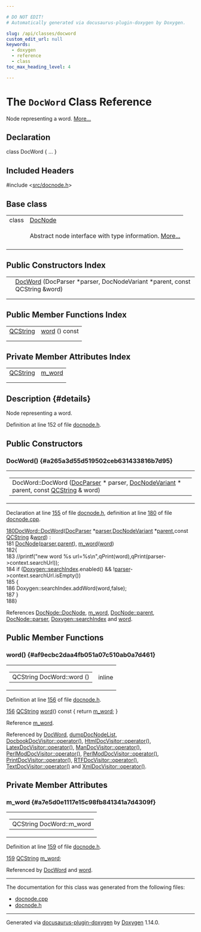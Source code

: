 ```yaml
---

# DO NOT EDIT!
# Automatically generated via docusaurus-plugin-doxygen by Doxygen.

slug: /api/classes/docword
custom_edit_url: null
keywords:
  - doxygen
  - reference
  - class
toc_max_heading_level: 4

---
```


<div class="doxyPage">

# The `DocWord` Class Reference

<p>Node representing a word. <a href="#details">More...</a></p>

## Declaration

<div class="doxyDeclaration">
class DocWord { ... }
</div>

## Included Headers

<div class="doxyIncludesList">#include &lt;<a href="/web-doxygen/docs/api/files/src/docnode-h">src/docnode.h</a>&gt;
</div>

## Base class

<table class="doxyMembersIndex">

<tr class="doxyMemberIndexItem">
<td class="doxyMemberIndexItemType" align="left" valign="top">class</td>
<td class="doxyMemberIndexItemName" align="left" valign="top"><a href="/web-doxygen/docs/api/classes/docnode">DocNode</a></td>
</tr>
<tr class="doxyMemberIndexDescription">
<td class="doxyMemberIndexDescriptionLeft"></td>
<td class="doxyMemberIndexDescriptionRight">
<p>Abstract node interface with type information. <a href="/web-doxygen/docs/api/classes/docnode/#details">More...</a></p>
</td>
</tr>
<tr class="doxyMemberIndexSeparator">
<td class="doxyMemberIndexSeparator" colspan="2"></td>
</tr>

</table>

## Public Constructors Index

<table class="doxyMembersIndex">

<tr class="doxyMemberIndexItem">
<td class="doxyMemberIndexItemType" align="left" valign="top"></td>
<td class="doxyMemberIndexItemName" align="left" valign="top"><a href="#a265a3d55d519502ceb631433816b7d95">DocWord</a> (DocParser *parser, DocNodeVariant *parent, const QCString &amp;word)</td>
</tr>
<tr class="doxyMemberIndexDescription">
<td class="doxyMemberIndexDescriptionLeft"></td>
<td class="doxyMemberIndexDescriptionRight">
</td>
</tr>
<tr class="doxyMemberIndexSeparator">
<td class="doxyMemberIndexSeparator" colspan="2"></td>
</tr>

</table>

## Public Member Functions Index

<table class="doxyMembersIndex">

<tr class="doxyMemberIndexItem">
<td class="doxyMemberIndexItemType" align="left" valign="top"><a href="/web-doxygen/docs/api/classes/qcstring">QCString</a></td>
<td class="doxyMemberIndexItemName" align="left" valign="top"><a href="#af9ecbc2daa4fb051a07c510ab0a7d461">word</a> () const</td>
</tr>
<tr class="doxyMemberIndexDescription">
<td class="doxyMemberIndexDescriptionLeft"></td>
<td class="doxyMemberIndexDescriptionRight">
</td>
</tr>
<tr class="doxyMemberIndexSeparator">
<td class="doxyMemberIndexSeparator" colspan="2"></td>
</tr>

</table>

## Private Member Attributes Index

<table class="doxyMembersIndex">

<tr class="doxyMemberIndexItem">
<td class="doxyMemberIndexItemType" align="left" valign="top"><a href="/web-doxygen/docs/api/classes/qcstring">QCString</a></td>
<td class="doxyMemberIndexItemName" align="left" valign="top"><a href="#a7e5d0e1117e15c98fb841341a7d4309f">m_word</a></td>
</tr>
<tr class="doxyMemberIndexDescription">
<td class="doxyMemberIndexDescriptionLeft"></td>
<td class="doxyMemberIndexDescriptionRight">
</td>
</tr>
<tr class="doxyMemberIndexSeparator">
<td class="doxyMemberIndexSeparator" colspan="2"></td>
</tr>

</table>

## Description {#details}

<p>Node representing a word.</p>

<p>Definition at line 152 of file <a href="/web-doxygen/docs/api/files/src/docnode-h">docnode.h</a>.</p>

<div class="doxySectionDef">

## Public Constructors

### DocWord() {#a265a3d55d519502ceb631433816b7d95}

<div class="doxyMemberItem">
<div class="doxyMemberProto">
<table class="doxyMemberLabels">
<tr class="doxyMemberLabels">
<td class="doxyMemberLabelsLeft">
<table class="doxyMemberName">
<tr>
<td class="doxyMemberName">DocWord::DocWord (<a href="/web-doxygen/docs/api/classes/docparser">DocParser</a> * parser, <a href="/web-doxygen/docs/api/files/src/docnode-h/#a15a8494c4d80bb52db036d2fb5e9e9f8">DocNodeVariant</a> * parent, const <a href="/web-doxygen/docs/api/classes/qcstring">QCString</a> &amp; word)</td>
</tr>
</table>
</td>
</tr>
</table>
</div>
<div class="doxyMemberDoc">


<p>Declaration at line <a href="/web-doxygen/docs/api/files/src/docnode-h/#l00155">155</a> of file <a href="/web-doxygen/docs/api/files/src/docnode-h">docnode.h</a>, definition at line <a href="/web-doxygen/docs/api/files/src/docnode-cpp/#l00180">180</a> of file <a href="/web-doxygen/docs/api/files/src/docnode-cpp">docnode.cpp</a>.</p>

<div class="doxyProgramListing">

<div class="doxyCodeLine"><span class="doxyLineNumber"><a href="#a265a3d55d519502ceb631433816b7d95">180</a></span><span class="doxyLineContent"><span class="doxyHighlight"><a href="#a265a3d55d519502ceb631433816b7d95">DocWord::DocWord</a>(<a href="/web-doxygen/docs/api/classes/docparser">DocParser</a> *<a href="/web-doxygen/docs/api/classes/docnode/#a82847109f245ad8e8fe6102cf875fcd1">parser</a>,<a href="/web-doxygen/docs/api/files/src/docnode-h/#a15a8494c4d80bb52db036d2fb5e9e9f8">DocNodeVariant</a> *<a href="/web-doxygen/docs/api/classes/docnode/#a9217c40d6d74f2b78928b3d8131dd7f0">parent</a>,</span><span class="doxyHighlightKeyword">const</span><span class="doxyHighlight"> <a href="/web-doxygen/docs/api/classes/qcstring">QCString</a> &amp;<a href="#af9ecbc2daa4fb051a07c510ab0a7d461">word</a>) :</span></span></div>
<div class="doxyCodeLine"><span class="doxyLineNumber">181</span><span class="doxyLineContent"><span class="doxyHighlight">      <a href="/web-doxygen/docs/api/classes/docnode/#a12e0244788c1b56cb307517cb8d9d96f">DocNode</a>(<a href="/web-doxygen/docs/api/classes/docnode/#a82847109f245ad8e8fe6102cf875fcd1">parser</a>,<a href="/web-doxygen/docs/api/classes/docnode/#a9217c40d6d74f2b78928b3d8131dd7f0">parent</a>), <a href="#a7e5d0e1117e15c98fb841341a7d4309f">m_word</a>(<a href="#af9ecbc2daa4fb051a07c510ab0a7d461">word</a>)</span></span></div>
<div class="doxyCodeLine"><span class="doxyLineNumber">182</span><span class="doxyLineContent"><span class="doxyHighlight">{</span></span></div>
<div class="doxyCodeLine"><span class="doxyLineNumber">183</span><span class="doxyLineContent"><span class="doxyHighlight">  </span><span class="doxyHighlightComment">//printf("new word %s url=%s\n",qPrint(word),qPrint(parser-&gt;context.searchUrl));</span></span></div>
<div class="doxyCodeLine"><span class="doxyLineNumber">184</span><span class="doxyLineContent"><span class="doxyHighlight">  </span><span class="doxyHighlightKeywordFlow">if</span><span class="doxyHighlight"> (<a href="/web-doxygen/docs/api/classes/doxygen/#ae3d8cc749e66634e3902def93f814d07">Doxygen::searchIndex</a>.enabled() &amp;&amp; !<a href="/web-doxygen/docs/api/classes/docnode/#a82847109f245ad8e8fe6102cf875fcd1">parser</a>-&gt;context.searchUrl.isEmpty())</span></span></div>
<div class="doxyCodeLine"><span class="doxyLineNumber">185</span><span class="doxyLineContent"><span class="doxyHighlight">  {</span></span></div>
<div class="doxyCodeLine"><span class="doxyLineNumber">186</span><span class="doxyLineContent"><span class="doxyHighlight">    Doxygen::searchIndex.addWord(word,false);</span></span></div>
<div class="doxyCodeLine"><span class="doxyLineNumber">187</span><span class="doxyLineContent"><span class="doxyHighlight">  }</span></span></div>
<div class="doxyCodeLine"><span class="doxyLineNumber">188</span><span class="doxyLineContent"><span class="doxyHighlight">}</span></span></div>

</div>


References <a href="/web-doxygen/docs/api/classes/docnode/#a12e0244788c1b56cb307517cb8d9d96f">DocNode::DocNode</a>, <a href="#a7e5d0e1117e15c98fb841341a7d4309f">m&#95;word</a>, <a href="/web-doxygen/docs/api/classes/docnode/#a9217c40d6d74f2b78928b3d8131dd7f0">DocNode::parent</a>, <a href="/web-doxygen/docs/api/classes/docnode/#a82847109f245ad8e8fe6102cf875fcd1">DocNode::parser</a>, <a href="/web-doxygen/docs/api/classes/doxygen/#ae3d8cc749e66634e3902def93f814d07">Doxygen::searchIndex</a> and <a href="#af9ecbc2daa4fb051a07c510ab0a7d461">word</a>.
</div>
</div>

</div>

<div class="doxySectionDef">

## Public Member Functions

### word() {#af9ecbc2daa4fb051a07c510ab0a7d461}

<div class="doxyMemberItem">
<div class="doxyMemberProto">
<table class="doxyMemberLabels">
<tr class="doxyMemberLabels">
<td class="doxyMemberLabelsLeft">
<table class="doxyMemberName">
<tr>
<td class="doxyMemberName">QCString DocWord::word ()</td>
</tr>
</table>
</td>
<td class="doxyMemberLabelsRight">
<span class="doxyMemberLabels">
<span class="doxyMemberLabel inline">inline</span>
</span>
</td>
</tr>
</table>
</div>
<div class="doxyMemberDoc">


<p>Definition at line <a href="/web-doxygen/docs/api/files/src/docnode-h/#l00156">156</a> of file <a href="/web-doxygen/docs/api/files/src/docnode-h">docnode.h</a>.</p>

<div class="doxyProgramListing">

<div class="doxyCodeLine"><span class="doxyLineNumber"><a href="#af9ecbc2daa4fb051a07c510ab0a7d461">156</a></span><span class="doxyLineContent"><span class="doxyHighlight">    <a href="/web-doxygen/docs/api/classes/qcstring">QCString</a> <a href="#af9ecbc2daa4fb051a07c510ab0a7d461">word</a>()</span><span class="doxyHighlightKeyword"> const </span><span class="doxyHighlight">{ </span><span class="doxyHighlightKeywordFlow">return</span><span class="doxyHighlight"> <a href="#a7e5d0e1117e15c98fb841341a7d4309f">m_word</a>; }</span></span></div>

</div>


Reference <a href="#a7e5d0e1117e15c98fb841341a7d4309f">m&#95;word</a>.

Referenced by <a href="#a265a3d55d519502ceb631433816b7d95">DocWord</a>, <a href="/web-doxygen/docs/api/files/src/docnode-h/#ae06df9ac205468d82301870dbe23905c">dumpDocNodeList</a>, <a href="/web-doxygen/docs/api/classes/docbookdocvisitor/#a0e98d6606eee027d17aebcbe7ad90c85">DocbookDocVisitor::operator()</a>, <a href="/web-doxygen/docs/api/classes/htmldocvisitor/#a58ea0b2d5d886e6c4347d450032c4481">HtmlDocVisitor::operator()</a>, <a href="/web-doxygen/docs/api/classes/latexdocvisitor/#a4ef9e93a2e68b39e52f7e8ec9595c856">LatexDocVisitor::operator()</a>, <a href="/web-doxygen/docs/api/classes/mandocvisitor/#a717055210b0bdcd869a71a36a62690cc">ManDocVisitor::operator()</a>, <a href="/web-doxygen/docs/api/classes/perlmoddocvisitor/#adf7a140e70ce68021f8b0acf881e96af">PerlModDocVisitor::operator()</a>, <a href="/web-doxygen/docs/api/classes/perlmoddocvisitor/#ad03a5e89722d1ae6d7372e3db2027b13">PerlModDocVisitor::operator()</a>, <a href="/web-doxygen/docs/api/classes/printdocvisitor/#a1189a4bc09f26b09b5809fb5382b0a0c">PrintDocVisitor::operator()</a>, <a href="/web-doxygen/docs/api/classes/rtfdocvisitor/#af039aed5400d69cb1776431f44f90360">RTFDocVisitor::operator()</a>, <a href="/web-doxygen/docs/api/classes/textdocvisitor/#ad932c305668398f6c0b4aace1f3f8483">TextDocVisitor::operator()</a> and <a href="/web-doxygen/docs/api/classes/xmldocvisitor/#acafdda01946f77377d8007cb92e156df">XmlDocVisitor::operator()</a>.
</div>
</div>

</div>

<div class="doxySectionDef">

## Private Member Attributes

### m&#95;word {#a7e5d0e1117e15c98fb841341a7d4309f}

<div class="doxyMemberItem">
<div class="doxyMemberProto">
<table class="doxyMemberLabels">
<tr class="doxyMemberLabels">
<td class="doxyMemberLabelsLeft">
<table class="doxyMemberName">
<tr>
<td class="doxyMemberName">QCString DocWord::m_word</td>
</tr>
</table>
</td>
</tr>
</table>
</div>
<div class="doxyMemberDoc">


<p>Definition at line <a href="/web-doxygen/docs/api/files/src/docnode-h/#l00159">159</a> of file <a href="/web-doxygen/docs/api/files/src/docnode-h">docnode.h</a>.</p>

<div class="doxyProgramListing">

<div class="doxyCodeLine"><span class="doxyLineNumber"><a href="#a7e5d0e1117e15c98fb841341a7d4309f">159</a></span><span class="doxyLineContent"><span class="doxyHighlight">    <a href="/web-doxygen/docs/api/classes/qcstring">QCString</a>  <a href="#a7e5d0e1117e15c98fb841341a7d4309f">m_word</a>;</span></span></div>

</div>


Referenced by <a href="#a265a3d55d519502ceb631433816b7d95">DocWord</a> and <a href="#af9ecbc2daa4fb051a07c510ab0a7d461">word</a>.
</div>
</div>

</div>

<hr/>

<p>The documentation for this class was generated from the following files:</p>

<ul>
<li><a href="/web-doxygen/docs/api/files/src/docnode-cpp">docnode.cpp</a></li>
<li><a href="/web-doxygen/docs/api/files/src/docnode-h">docnode.h</a></li>
</ul>

<hr/>

<p class="doxyGeneratedBy">Generated via <a href="https://github.com/xpack/docusaurus-plugin-doxygen">docusaurus-plugin-doxygen</a> by <a href="https://www.doxygen.nl">Doxygen</a> 1.14.0.</p>

</div>
